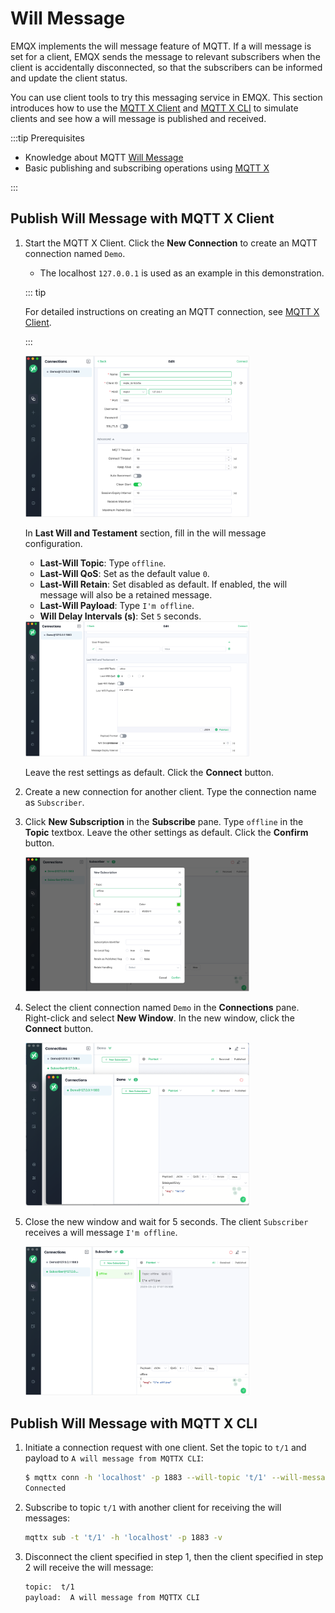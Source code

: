 # Will Message

EMQX implements the will message feature of MQTT. If a will message is set for a client, EMQX sends the message to relevant subscribers when the client is accidentally disconnected, so that the subscribers can be informed and update the client status.

You can use client tools to try this messaging service in EMQX. This section introduces how to use the [MQTT X Client](https://mqttx.app/) and [MQTT X CLI](https://mqttx.app/cli) to simulate clients and see how a will message is published and received.

:::tip Prerequisites

- Knowledge about MQTT [Will Message](./mqtt-concepts.md)
- Basic publishing and subscribing operations using [MQTT X](./publish-and-subscribe.md)

:::

## Publish Will Message with MQTT X Client

1. Start the MQTT X Client. Click the **New Connection** to create an MQTT connection named `Demo`.

   - The localhost `127.0.0.1` is used as an example in this demonstration.

   ::: tip

   For detailed instructions on creating an MQTT connection, see [MQTT X Client](./publish-and-subscribe.md).

   :::

   <img src="./assets/Configure-new-connection-general.png" alt="Configure-new-connection-general" style="zoom:35%;" />

   In **Last Will and Testament** section, fill in the will message configuration.

   - **Last-Will Topic**: Type `offline`.
   - **Last-Will QoS**: Set as the default value `0`.
   - **Last-Will Retain**: Set disabled as default. If enabled, the will message will also be a retained message.
   - **Last-Will Payload**: Type `I'm offline`.
   - **Will Delay Intervals (s)**: Set `5` seconds.

   <img src="./assets/Configure-new-connection-will.png" alt="Configure-new-connection-will" style="zoom:35%;" />

   Leave the rest settings as default. Click the **Connect** button.

2. Create a new connection for another client. Type the connection name as `Subscriber`.

3. Click **New Subscription** in the **Subscribe** pane. Type `offline` in the **Topic** textbox. Leave the other settings as default. Click the **Confirm** button.

   <img src="./assets/Subscribe-will-message.png" alt="Subscribe-will-message" style="zoom:35%;" />

4. Select the client connection named `Demo` in the **Connections** pane. Right-click and select **New Window**. In the new window, click the **Connect** button. 

   <img src="./assets/Open-new-window.png" alt="Open-new-window" style="zoom:35%;" />

5. Close the new window and wait for 5 seconds. The client `Subscriber` receives a will message `I'm offline`.

   <img src="./assets/Receive-will-message.png" alt="Receive-will-message" style="zoom:35%;" />

   

## Publish Will Message with MQTT X CLI

1. Initiate a connection request with one client. Set the topic to `t/1` and payload to `A will message from MQTTX CLI`:

   ```bash
   $ mqttx conn -h 'localhost' -p 1883 --will-topic 't/1' --will-message 'A will message from MQTTX CLI'
   Connected
   ```

2. Subscribe to topic `t/1` with another client for receiving the will messages:

   ```bash
   mqttx sub -t 't/1' -h 'localhost' -p 1883 -v
   ```

3. Disconnect the client specified in step 1, then the client specified in step 2 will receive the will message:

   ```bash
   topic:  t/1
   payload:  A will message from MQTTX CLI
   ```

